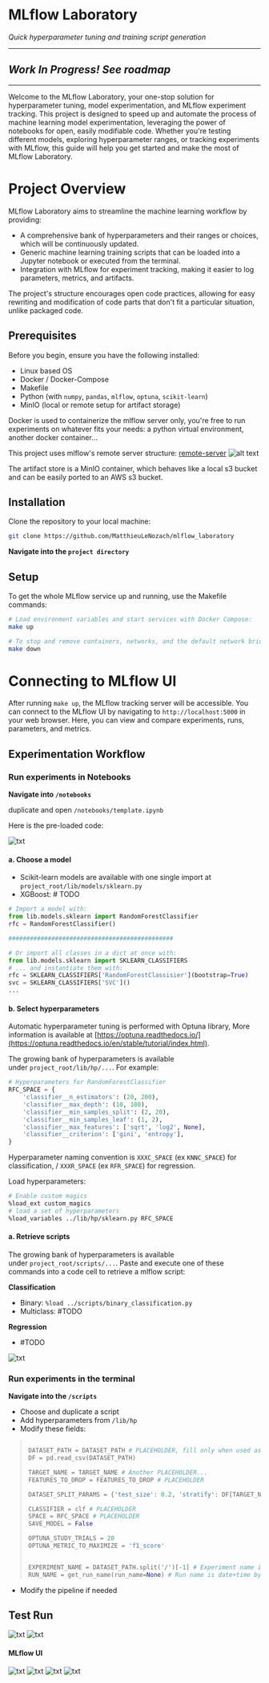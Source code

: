 # MLflow Laboratory

*Quick hyperparameter tuning and training script generation*


---
## ***Work In Progress! See roadmap***

---

Welcome to the MLflow Laboratory, your one-stop solution for hyperparameter tuning, model experimentation, and MLflow experiment tracking. This project is designed to speed up and automate the process of machine learning model experimentation, leveraging the power of notebooks for open, easily modifiable code. Whether you're testing different models, exploring hyperparameter ranges, or tracking experiments with MLflow, this guide will help you get started and make the most of MLflow Laboratory.


# **Project Overview**

MLflow Laboratory aims to streamline the machine learning workflow by providing:

- A comprehensive bank of hyperparameters and their ranges or choices, which will be continuously updated.
- Generic machine learning training scripts that can be loaded into a Jupyter notebook or executed from the terminal.
- Integration with MLflow for experiment tracking, making it easier to log parameters, metrics, and artifacts.

The project's structure encourages open code practices, allowing for easy rewriting and modification of code parts that don't fit a particular situation, unlike packaged code.



## **Prerequisites**

Before you begin, ensure you have the following installed:

- Linux based OS
- Docker / Docker-Compose
- Makefile
- Python (with `numpy`, `pandas`, `mlflow`, `optuna`, `scikit-learn`)
- MinIO (local or remote setup for artifact storage)  

Docker is used to containerize the mlflow server only, you're free to run experiments on whatever fits your needs: a python virtual environment, another docker container...  

This project uses mlflow's remote server structure:  [remote-server](https://mlflow.org/docs/latest/tracking/tutorials/remote-server.html)
![alt text](readme/3.png)

The artifact store is a MinIO container, which behaves like a local s3 bucket and can be easily ported to an AWS s3 bucket. 


## **Installation**

Clone the repository to your local machine:
```bash
git clone https://github.com/MatthieuLeNozach/mlflow_laboratory
```
**Navigate into the `project directory`**  

## **Setup**

To get the whole MLflow service up and running, use the Makefile commands:

```bash
# Load environment variables and start services with Docker Compose:
make up

# To stop and remove containers, networks, and the default network bridge:
make down

```

# **Connecting to MLflow UI**

After running `make up`, the MLflow tracking server will be accessible. You can connect to the MLflow UI by navigating to `http://localhost:5000` in your web browser. Here, you can view and compare experiments, runs, parameters, and metrics.



## **Experimentation Workflow**


### **Run experiments in Notebooks**
**Navigate into `/notebooks`**  

duplicate and open `/notebooks/template.ipynb`  

Here is the pre-loaded code:  

![txt](readme/1.png)


#### **a. Choose a model**  

- Scikit-learn models are available with one single import at `project_root/lib/models/sklearn.py`  
- XGBoost: # TODO


```py
# Import a model with:
from lib.models.sklearn import RandomForestClassifier
rfc = RandomForestClassifier()

##############################################

# Or import all classes in a dict at once with:
from lib.models.sklearn import SKLEARN_CLASSIFIERS
# ... and instantiate them with:
rfc = SKLEARN_CLASSIFIERS['RandomForestClassisier'](bootstrap=True)
svc = SKLEARN_CLASSIFIERS['SVC']()
...
```
#### **b. Select hyperparameters**
Automatic hyperparameter tuning is performed with Optuna library,
More information is available at [https://optuna.readthedocs.io/](https://optuna.readthedocs.io/en/stable/tutorial/index.html).  

The growing bank of hyperparameters is available under `project_root/lib/hp/...`. For example:



```py
# Hyperparameters for RandomForestClassifier
RFC_SPACE = {
    'classifier__n_estimators': (20, 200),
    'classifier__max_depth': (10, 100),
    'classifier__min_samples_split': (2, 20),
    'classifier__min_samples_leaf': (1, 2),
    'classifier__max_features': ['sqrt', 'log2', None],
    'classifier__criterion': ['gini', 'entropy'],
}
```
Hyperparameter naming convention is `XXXC_SPACE` (ex `KNNC_SPACE`) for classification, / `XXXR_SPACE` (ex `RFR_SPACE`) for regression.  

Load hyperparameters:  

```bash
# Enable custom magics
%load_ext custom_magics
# load a set of hyperparameters
%load_variables ../lib/hp/sklearn.py RFC_SPACE
```
#### **a. Retrieve scripts**

The growing bank of hyperparameters is available under `project_root/scripts/...`. 
Paste and execute one of these commands into a code cell to retrieve a mlflow script:

**Classification**  
- Binary: `%load ../scripts/binary_classification.py`
- Multiclass: #TODO

**Regression**  
- #TODO

![txt](readme/2.png)


### **Run experiments in the terminal**

**Navigate into the `/scripts`**  

- Choose and duplicate a script
- Add hyperparameters from `/lib/hp`
- Modify these fields:
>```py
>
> DATASET_PATH = DATASET_PATH # PLACEHOLDER, fill only when used as executable script
> DF = pd.read_csv(DATASET_PATH)
>
>TARGET_NAME = TARGET_NAME # Another PLACEHOLDER...
>FEATURES_TO_DROP = FEATURES_TO_DROP # PLACEHOLDER
>
>DATASET_SPLIT_PARAMS = {'test_size': 0.2, 'stratify': DF[TARGET_NAME], 'random_state': 42} # or stratify=None
>
>CLASSIFIER = clf # PLACEHOLDER
>SPACE = RFC_SPACE # PLACEHOLDER
>SAVE_MODEL = False
>
>OPTUNA_STUDY_TRIALS = 20
>OPTUNA_METRIC_TO_MAXIMIZE = 'f1_score'  
>
>
>EXPERIMENT_NAME = DATASET_PATH.split('/')[-1] # Experiment name is file name by default
>RUN_NAME = get_run_name(run_name=None) # Run name is date+time by default
>```
- Modify the pipeline if needed 



## **Test Run**

![txt](readme/9.png)
![txt](readme/10.png)

#### **MLflow UI**

![txt](readme/4.png)
![txt](readme/5.png)
![txt](readme/6.png)
![txt](readme/7.png)


